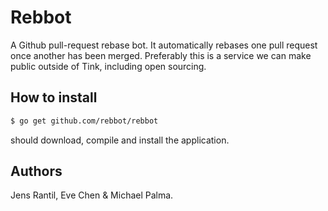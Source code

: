 Rebbot
======
A Github pull-request rebase bot. It automatically rebases one pull request
once another has been merged. Preferably this is a service we can
make public outside of Tink, including open sourcing.

How to install
--------------
```bash
$ go get github.com/rebbot/rebbot
```
should download, compile and install the application.

Authors
-------
Jens Rantil, Eve Chen & Michael Palma.
